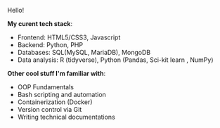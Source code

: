 Hello!

**My curent tech stack**:
- Frontend: HTML5/CSS3, Javascript
- Backend: Python, PHP
- Databases: SQL(MySQL, MariaDB), MongoDB
- Data analysis: R (tidyverse), Python (Pandas, Sci-kit learn , NumPy) 

**Other cool stuff I'm familiar with**:
- OOP Fundamentals
- Bash scripting and automation
- Containerization (Docker)
- Version control via Git
- Writing technical documentations 


